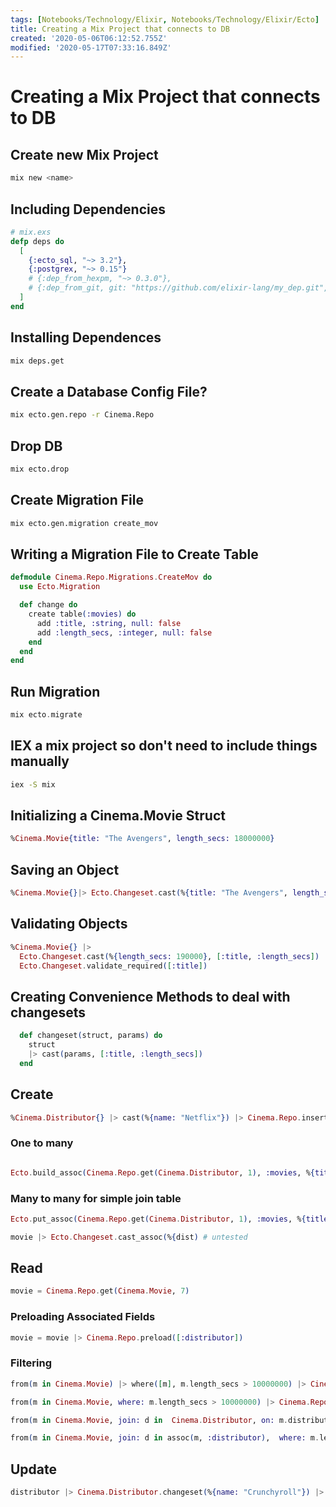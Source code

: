 ```yaml
---
tags: [Notebooks/Technology/Elixir, Notebooks/Technology/Elixir/Ecto]
title: Creating a Mix Project that connects to DB
created: '2020-05-06T06:12:52.755Z'
modified: '2020-05-17T07:33:16.849Z'
---
```


# Creating a Mix Project that connects to DB

## Create new Mix Project
```sh
mix new <name>
```

## Including Dependencies
```elixir
# mix.exs
defp deps do
  [
    {:ecto_sql, "~> 3.2"},
    {:postgrex, "~> 0.15"}
    # {:dep_from_hexpm, "~> 0.3.0"},
    # {:dep_from_git, git: "https://github.com/elixir-lang/my_dep.git", tag: "0.1.0"}
  ]
end
```


## Installing Dependences
```sh
mix deps.get
```

## Create a Database Config File?
```sh
mix ecto.gen.repo -r Cinema.Repo
```

## Drop DB
```sh
mix ecto.drop
```

## Create Migration File
```sh
mix ecto.gen.migration create_mov
```

## Writing a Migration File to Create Table
```elixir
defmodule Cinema.Repo.Migrations.CreateMov do
  use Ecto.Migration

  def change do
    create table(:movies) do
      add :title, :string, null: false
      add :length_secs, :integer, null: false
    end
  end
end
```




## Run Migration
```elixir
mix ecto.migrate
```

## IEX a mix project so don't need to include things manually
```sh 
iex -S mix
```


## Initializing a Cinema.Movie Struct
```elixir
%Cinema.Movie{title: "The Avengers", length_secs: 18000000}
```

## Saving an Object
```elixir
%Cinema.Movie{}|> Ecto.Changeset.cast(%{title: "The Avengers", length_secs: 190000}, [:title, :length_secs]) |> Cinema.Repo.insert!
```

## Validating Objects
```elixir
%Cinema.Movie{} |>
  Ecto.Changeset.cast(%{length_secs: 190000}, [:title, :length_secs]) |>
  Ecto.Changeset.validate_required([:title])
```

## Creating Convenience Methods to deal with changesets
```elixir
  def changeset(struct, params) do
    struct
    |> cast(params, [:title, :length_secs])
  end
```


## Create
```elixir
%Cinema.Distributor{} |> cast(%{name: "Netflix"}) |> Cinema.Repo.insert!
```

### One to many
```elixir

Ecto.build_assoc(Cinema.Repo.get(Cinema.Distributor, 1), :movies, %{title: "Ultron", length_secs: 20000000}) |> Cinema.Repo.insert
```

### Many to many for simple join table
```elixir
Ecto.put_assoc(Cinema.Repo.get(Cinema.Distributor, 1), :movies, %{title: "Ultron", length_secs: 20000000}) |> Cinema.Repo.insert

movie |> Ecto.Changeset.cast_assoc(%{dist) # untested
```

## Read
```elixir
movie = Cinema.Repo.get(Cinema.Movie, 7)
```

### Preloading Associated Fields
```elixir
movie = movie |> Cinema.Repo.preload([:distributor])
```

### Filtering
```elixir
from(m in Cinema.Movie) |> where([m], m.length_secs > 10000000) |> Cinema.Repo.all

from(m in Cinema.Movie, where: m.length_secs > 10000000) |> Cinema.Repo.all 

from(m in Cinema.Movie, join: d in  Cinema.Distributor, on: m.distributor_id == d.id,  where: m.length_secs > 10000000, preload: [:distributor]) |> Cinema.Repo.all

from(m in Cinema.Movie, join: d in assoc(m, :distributor),  where: m.length_secs > 10000000, select: {m.title, d.name}) |> Cinema.Repo.all


```

## Update
```elixir
distributor |> Cinema.Distributor.changeset(%{name: "Crunchyroll"}) |> Cinema.Repo.update
```

